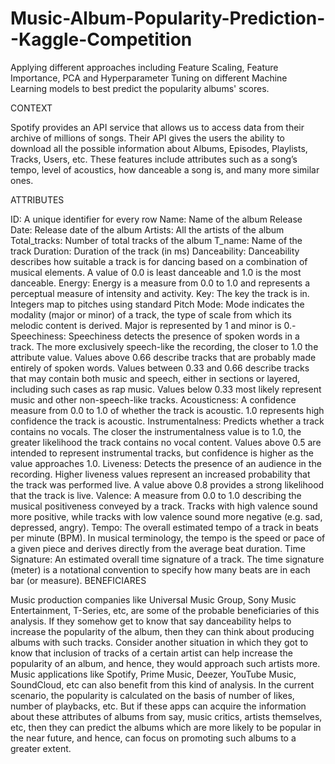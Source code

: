 # Music-Album-Popularity-Prediction--Kaggle-Competition
Applying different approaches including Feature Scaling, Feature Importance, PCA and Hyperparameter Tuning on different Machine Learning models to best predict the popularity albums' scores.

CONTEXT

Spotify provides an API service that allows us to access data from their archive of millions of songs. Their API gives the users the ability to download all the possible information about Albums, Episodes, Playlists, Tracks, Users, etc. These features include attributes such as a song’s tempo, level of acoustics, how danceable a song is, and many more similar ones.

ATTRIBUTES

ID: A unique identifier for every row
Name: Name of the album
Release Date: Release date of the album
Artists: All the artists of the album
Total_tracks: Number of total tracks of the album
T_name: Name of the track
Duration: Duration of the track (in ms)
Danceability: Danceability describes how suitable a track is for dancing based on a combination of musical elements. A value of 0.0 is least danceable and 1.0 is the most danceable.
Energy: Energy is a measure from 0.0 to 1.0 and represents a perceptual measure of intensity and activity.
Key: The key the track is in. Integers map to pitches using standard Pitch
Mode: Mode indicates the modality (major or minor) of a track, the type of scale from which its melodic content is derived. Major is represented by 1 and minor is 0.-
Speechiness: Speechiness detects the presence of spoken words in a track. The more exclusively speech-like the recording, the closer to 1.0 the attribute value. Values above 0.66 describe tracks that are probably made entirely of spoken words. Values between 0.33 and 0.66 describe tracks that may contain both music and speech, either in sections or layered, including such cases as rap music. Values below 0.33 most likely represent music and other non-speech-like tracks.
Acousticness: A confidence measure from 0.0 to 1.0 of whether the track is acoustic. 1.0 represents high confidence the track is acoustic.
Instrumentalness: Predicts whether a track contains no vocals. The closer the instrumentalness value is to 1.0, the greater likelihood the track contains no vocal content. Values above 0.5 are intended to represent instrumental tracks, but confidence is higher as the value approaches 1.0.
Liveness: Detects the presence of an audience in the recording. Higher liveness values represent an increased probability that the track was performed live. A value above 0.8 provides a strong likelihood that the track is live.
Valence: A measure from 0.0 to 1.0 describing the musical positiveness conveyed by a track. Tracks with high valence sound more positive, while tracks with low valence sound more negative (e.g. sad, depressed, angry).
Tempo: The overall estimated tempo of a track in beats per minute (BPM). In musical terminology, the tempo is the speed or pace of a given piece and derives directly from the average beat duration.
Time Signature: An estimated overall time signature of a track. The time signature (meter) is a notational convention to specify how many beats are in each bar (or measure).
BENEFICIARES

Music production companies like Universal Music Group, Sony Music Entertainment, T-Series, etc, are some of the probable beneficiaries of this analysis.
If they somehow get to know that say danceability helps to increase the popularity of the album, then they can think about producing albums with such tracks.
Consider another situation in which they got to know that inclusion of tracks of a certain artist can help increase the popularity of an album, and hence, they would approach such artists more.
Music applications like Spotify, Prime Music, Deezer, YouTube Music, SoundCloud, etc can also benefit from this kind of analysis. In the current scenario, the popularity is calculated on the basis of number of likes, number of playbacks, etc.
But if these apps can acquire the information about these attributes of albums from say, music critics, artists themselves, etc, then they can predict the albums which are more likely to be popular in the near future, and hence, can focus on promoting such albums to a greater extent.
